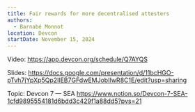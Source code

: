 ```yaml
---
title: Fair rewards for more decentralised attesters
authors:
  - Barnabé Monnot
location: Devcon
startDate: November 15, 2024
---
```


Video: <https://app.devcon.org/schedule/Q7AYQS>

Slides: <https://docs.google.com/presentation/d/11bcHGO-pTvh7jYpXp5Qp2IlEB7GFdwEMJobIIwR8C1E/edit?usp=sharing>

Topic: Devcon 7 — SEA <https://www.notion.so/Devcon-7-SEA-1cfd9895554181d6bdd3c429f1a88dd5?pvs=21>
